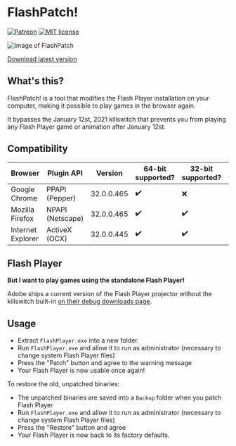# FlashPatch!

[![Patreon](https://img.shields.io/badge/Kofi-donate-purple.svg)](ko-fi.com/disyer) [![MIT license](https://img.shields.io/badge/License-MIT-blue.svg)](https://github.com/darktohka/FlashPatch/blob/master/LICENSE)

![Image of FlashPatch](https://i.imgur.com/0Sijhao.png)

[Download latest version](https://github.com/darktohka/FlashPatch/releases/latest)

## What's this?

FlashPatch! is a tool that modifies the Flash Player installation on your computer, making it possible to play games in the browser again.

It bypasses the January 12st, 2021 killswitch that prevents you from playing any Flash Player game or animation after January 12st.

## Compatibility

| Browser           | Plugin API       | Version    | 64-bit supported?  | 32-bit supported?  | 64-bit tested?     | 32-bit tested?           |
| ----------------- | ---------------- | ---------- | ------------------ | ------------------ | ------------------ | ------------------------ |
| Google Chrome     | PPAPI (Pepper)   | 32.0.0.465 | :heavy_check_mark: | :x:                | :heavy_check_mark: | :heavy_multiplication_x: |
| Mozilla Firefox   | NPAPI (Netscape) | 32.0.0.465 | :heavy_check_mark: | :heavy_check_mark: | :heavy_check_mark: | :heavy_check_mark:       |
| Internet Explorer | ActiveX (OCX)    | 32.0.0.445 | :heavy_check_mark: | :heavy_check_mark: | :heavy_check_mark: | :heavy_check_mark:       |

## Flash Player

**But I want to play games using the standalone Flash Player!**

Adobe ships a current version of the Flash Player projector without the killswitch built-in [on their debug downloads page](https://adobe.com/support/flashplayer/debug_downloads.html).

## Usage

- Extract `FlashPlayer.exe` into a new folder.
- Run `FlashPlayer.exe` and allow it to run as administrator (necessary to change system Flash Player files)
- Press the "Patch" button and agree to the warning message
- Your Flash Player is now usable once again!

To restore the old, unpatched binaries:

- The unpatched binaries are saved into a `Backup` folder when you patch Flash Player
- Run `FlashPlayer.exe` and allow it to run as administrator (necessary to change system Flash Player files)
- Press the "Restore" button and agree
- Your Flash Player is now back to its factory defaults.
